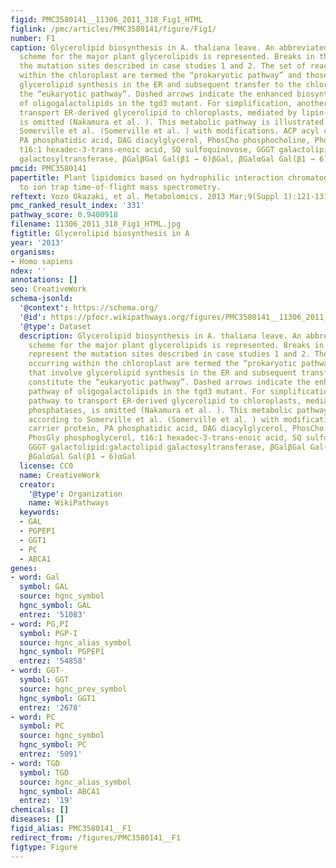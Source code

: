 ```yaml
---
figid: PMC3580141__11306_2011_318_Fig1_HTML
figlink: /pmc/articles/PMC3580141/figure/Fig1/
number: F1
caption: Glycerolipid biosynthesis in A. thaliana leave. An abbreviated biosynthetic
  scheme for the major plant glycerolipids is represented. Breaks in the pathway represent
  the mutation sites described in case studies 1 and 2. The set of reactions occurring
  within the chloroplast are termed the “prokaryotic pathway” and those that involve
  glycerolipid synthesis in the ER and subsequent transfer to the chloroplast constitute
  the “eukaryotic pathway”. Dashed arrows indicate the enhanced biosynthetic pathway
  of oligogalactolipids in the tgd3 mutant. For simplification, another pathway to
  transport ER-derived glycerolipid to chloroplasts, mediated by lipin-like phosphatases,
  is omitted (Nakamura et al. ). This metabolic pathway is illustrated according to
  Somerville et al. (Somerville et al. ) with modifications. ACP acyl carrier protein,
  PA phosphatidic acid, DAG diacylglycerol, PhosCho phosphocholine, PhosGly phosphoglycerol,
  t16:1 hexadec-3-trans-enoic acid, SQ sulfoquinovose, GGGT galactolipid:galactolipid
  galactosyltransferase, βGalβGal Gal(β1 → 6)βGal, βGalαGal Gal(β1 → 6)αGal
pmcid: PMC3580141
papertitle: Plant lipidomics based on hydrophilic interaction chromatography coupled
  to ion trap time-of-flight mass spectrometry.
reftext: Yozo Okazaki, et al. Metabolomics. 2013 Mar;9(Suppl 1):121-131.
pmc_ranked_result_index: '331'
pathway_score: 0.9400918
filename: 11306_2011_318_Fig1_HTML.jpg
figtitle: Glycerolipid biosynthesis in A
year: '2013'
organisms:
- Homo sapiens
ndex: ''
annotations: []
seo: CreativeWork
schema-jsonld:
  '@context': https://schema.org/
  '@id': https://pfocr.wikipathways.org/figures/PMC3580141__11306_2011_318_Fig1_HTML.html
  '@type': Dataset
  description: Glycerolipid biosynthesis in A. thaliana leave. An abbreviated biosynthetic
    scheme for the major plant glycerolipids is represented. Breaks in the pathway
    represent the mutation sites described in case studies 1 and 2. The set of reactions
    occurring within the chloroplast are termed the “prokaryotic pathway” and those
    that involve glycerolipid synthesis in the ER and subsequent transfer to the chloroplast
    constitute the “eukaryotic pathway”. Dashed arrows indicate the enhanced biosynthetic
    pathway of oligogalactolipids in the tgd3 mutant. For simplification, another
    pathway to transport ER-derived glycerolipid to chloroplasts, mediated by lipin-like
    phosphatases, is omitted (Nakamura et al. ). This metabolic pathway is illustrated
    according to Somerville et al. (Somerville et al. ) with modifications. ACP acyl
    carrier protein, PA phosphatidic acid, DAG diacylglycerol, PhosCho phosphocholine,
    PhosGly phosphoglycerol, t16:1 hexadec-3-trans-enoic acid, SQ sulfoquinovose,
    GGGT galactolipid:galactolipid galactosyltransferase, βGalβGal Gal(β1 → 6)βGal,
    βGalαGal Gal(β1 → 6)αGal
  license: CC0
  name: CreativeWork
  creator:
    '@type': Organization
    name: WikiPathways
  keywords:
  - GAL
  - PGPEP1
  - GGT1
  - PC
  - ABCA1
genes:
- word: Gal
  symbol: GAL
  source: hgnc_symbol
  hgnc_symbol: GAL
  entrez: '51083'
- word: PG,PI
  symbol: PGP-I
  source: hgnc_alias_symbol
  hgnc_symbol: PGPEP1
  entrez: '54858'
- word: GGT-
  symbol: GGT
  source: hgnc_prev_symbol
  hgnc_symbol: GGT1
  entrez: '2678'
- word: PC
  symbol: PC
  source: hgnc_symbol
  hgnc_symbol: PC
  entrez: '5091'
- word: TGD
  symbol: TGD
  source: hgnc_alias_symbol
  hgnc_symbol: ABCA1
  entrez: '19'
chemicals: []
diseases: []
figid_alias: PMC3580141__F1
redirect_from: /figures/PMC3580141__F1
figtype: Figure
---
```


